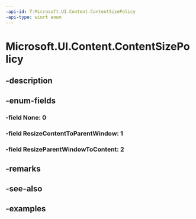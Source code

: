 ```yaml
---
-api-id: T:Microsoft.UI.Content.ContentSizePolicy
-api-type: winrt enum
---
```


# Microsoft.UI.Content.ContentSizePolicy

<!--
public enum ContentSizePolicy
-->


## -description

## -enum-fields

### -field None: 0

### -field ResizeContentToParentWindow: 1

### -field ResizeParentWindowToContent: 2

## -remarks

## -see-also

## -examples


